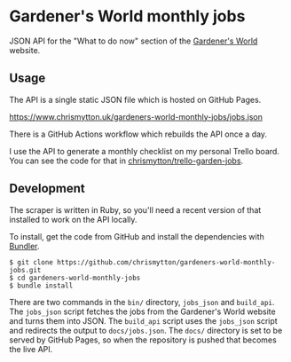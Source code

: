 # Gardener's World monthly jobs

JSON API for the "What to do now" section of the
[Gardener's World](https://www.gardenersworld.com/) website.

## Usage

The API is a single static JSON file which is hosted on GitHub Pages.

<https://www.chrismytton.uk/gardeners-world-monthly-jobs/jobs.json>

There is a GitHub Actions workflow which rebuilds the API once a day.

I use the API to generate a monthly checklist on my personal Trello board. You
can see the code for that in
[chrismytton/trello-garden-jobs](https://github.com/chrismytton/trello-garden-jobs).

## Development

The scraper is written in Ruby, so you'll need a recent version of that
installed to work on the API locally.

To install, get the code from GitHub and install the dependencies with
[Bundler](https://bundler.io/).

```
$ git clone https://github.com/chrismytton/gardeners-world-monthly-jobs.git
$ cd gardeners-world-monthly-jobs
$ bundle install
```

There are two commands in the `bin/` directory, `jobs_json` and `build_api`. The
`jobs_json` script fetches the jobs from the Gardener's World website and turns
them into JSON. The `build_api` script uses the `jobs_json` script and redirects
the output to `docs/jobs.json`. The `docs/` directory is set to be served by
GitHub Pages, so when the repository is pushed that becomes the live API.
